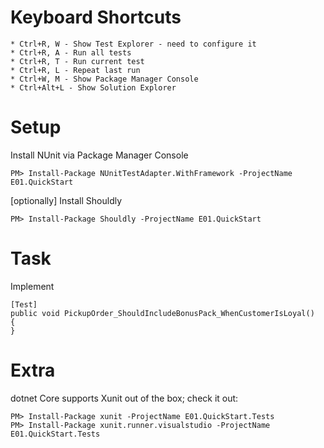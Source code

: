 ﻿Keyboard Shortcuts
==================

	* Ctrl+R, W - Show Test Explorer - need to configure it
	* Ctrl+R, A - Run all tests
	* Ctrl+R, T - Run current test
	* Ctrl+R, L - Repeat last run
	* Ctrl+W, M - Show Package Manager Console
	* Ctrl+Alt+L - Show Solution Explorer


Setup
=====

Install NUnit via Package Manager Console

	PM> Install-Package NUnitTestAdapter.WithFramework -ProjectName E01.QuickStart

[optionally] Install Shouldly

	PM> Install-Package Shouldly -ProjectName E01.QuickStart


Task
====

Implement

	[Test]
    public void PickupOrder_ShouldIncludeBonusPack_WhenCustomerIsLoyal()
    {
	}

Extra
=====

dotnet Core supports Xunit out of the box; check it out:

	PM> Install-Package xunit -ProjectName E01.QuickStart.Tests
	PM> Install-Package xunit.runner.visualstudio -ProjectName E01.QuickStart.Tests



